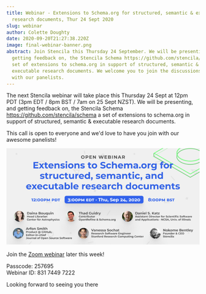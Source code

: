 ```yaml
---
title: Webinar - Extensions to Schema.org for structured, semantic & executable
  research documents, Thur 24 Sept 2020
slug: webinar
author: Colette Doughty
date: 2020-09-20T21:27:38.220Z
image: final-webinar-banner.png
abstract: Join Stencila this Thursday 24 September. We will be presenting, and
  getting feedback on, the Stencila Schema https://github.com/stencila/schema a
  set of extensions to schema.org in support of structured, semantic &
  executable research documents. We welcome you to join the discussions along
  with our panelists.
---
```

The next Stencila webinar will take place this Thursday 24 Sept at 12pm PDT (3pm EDT / 8pm BST / 7am on 25 Sept NZST). We will be presenting, and getting feedback on, the Stencila Schema https://github.com/stencila/schema a set of extensions to schema.org in support of structured, semantic & executable research documents. 

This call is open to everyone and we'd love to have you join with our awesome panelists! 

![](final-webinar-banner.png)

Join the [Zoom webinar](https://us02web.zoom.us/j/83174497222?pwd=R0F3ZDlTWDZZNHgvcG1lOUVhRi9pZz09) later this week!

Passcode: 257695\
Webinar ID: 831 7449 7222

Looking forward to seeing you there